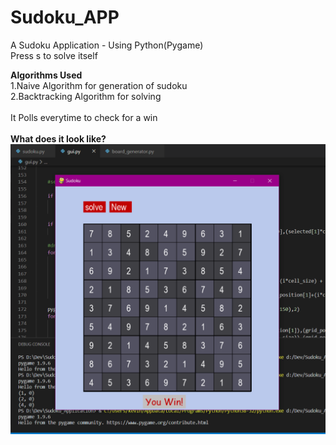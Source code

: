 # Sudoku_APP
A Sudoku Application - Using Python(Pygame)<br>
Press s to solve itself<br>

<b>Algorithms Used</b><br>
1.Naive Algorithm for generation of sudoku<br>
2.Backtracking Algorithm for solving<br>
<br>
It Polls everytime to check for a win<br>
<br>
<b>What does it look like?</b><br>
  ![](sud_ed.PNG)


